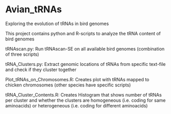 # Avian_tRNAs
Exploring the evolution of tRNAs in bird genomes

This project contains python and R-scripts to analyze the tRNA content of bird genomes

tRNAscan.py: Run tRNAscan-SE on all available bird genomes (combination of three scripts)

tRNA_Clusters.py: Extract genomic locations of tRNAs from specific text-file and check if they cluster together

Plot_tRNAs_on_Chromosomes.R: Creates plot with tRNAs mapped to chicken chromosomes (other species have specific scripts)

tRNA_Cluster_Contents.R: Creates Histogram that shows number of tRNAs per cluster and whether the clusters are homogeneous (i.e. coding for same aminoacids) or heterogeneous (i.e. coding for different aminoacids)
